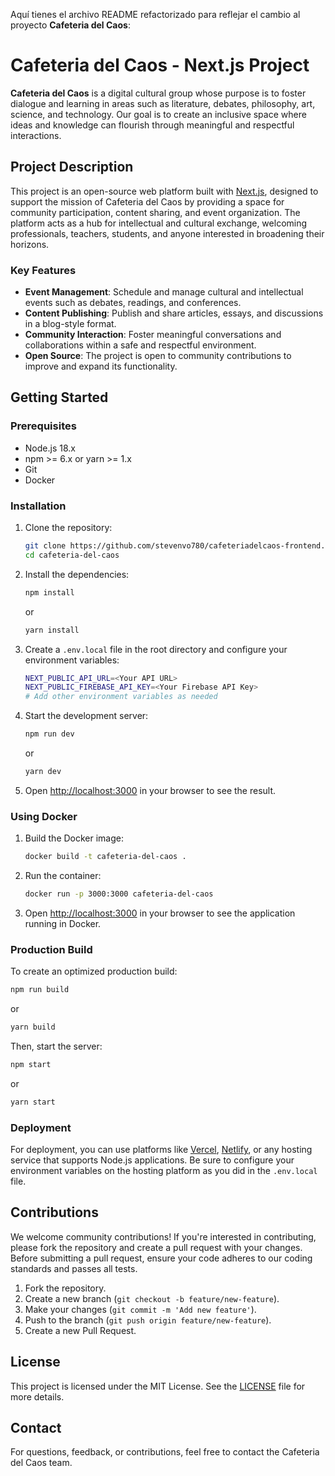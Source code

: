 Aquí tienes el archivo README refactorizado para reflejar el cambio al proyecto **Cafeteria del Caos**:

# Cafeteria del Caos - Next.js Project

**Cafeteria del Caos** is a digital cultural group whose purpose is to foster dialogue and learning in areas such as literature, debates, philosophy, art, science, and technology. Our goal is to create an inclusive space where ideas and knowledge can flourish through meaningful and respectful interactions.

## Project Description

This project is an open-source web platform built with [Next.js](https://nextjs.org/), designed to support the mission of Cafeteria del Caos by providing a space for community participation, content sharing, and event organization. The platform acts as a hub for intellectual and cultural exchange, welcoming professionals, teachers, students, and anyone interested in broadening their horizons.

### Key Features

- **Event Management**: Schedule and manage cultural and intellectual events such as debates, readings, and conferences.
- **Content Publishing**: Publish and share articles, essays, and discussions in a blog-style format.
- **Community Interaction**: Foster meaningful conversations and collaborations within a safe and respectful environment.
- **Open Source**: The project is open to community contributions to improve and expand its functionality.

## Getting Started

### Prerequisites

- Node.js 18.x
- npm >= 6.x or yarn >= 1.x
- Git
- Docker

### Installation

1. Clone the repository:

    ```bash
    git clone https://github.com/stevenvo780/cafeteriadelcaos-frontend.git
    cd cafeteria-del-caos
    ```

2. Install the dependencies:

    ```bash
    npm install
    ```

    or

    ```bash
    yarn install
    ```

3. Create a `.env.local` file in the root directory and configure your environment variables:

    ```bash
    NEXT_PUBLIC_API_URL=<Your API URL>
    NEXT_PUBLIC_FIREBASE_API_KEY=<Your Firebase API Key>
    # Add other environment variables as needed
    ```

4. Start the development server:

    ```bash
    npm run dev
    ```

    or

    ```bash
    yarn dev
    ```

5. Open [http://localhost:3000](http://localhost:3000) in your browser to see the result.

### Using Docker

1. Build the Docker image:

    ```bash
    docker build -t cafeteria-del-caos .
    ```

2. Run the container:

    ```bash
    docker run -p 3000:3000 cafeteria-del-caos
    ```

3. Open [http://localhost:3000](http://localhost:3000) in your browser to see the application running in Docker.

### Production Build

To create an optimized production build:

```bash
npm run build
```

or

```bash
yarn build
```

Then, start the server:

```bash
npm start
```

or

```bash
yarn start
```

### Deployment

For deployment, you can use platforms like [Vercel](https://vercel.com/), [Netlify](https://www.netlify.com/), or any hosting service that supports Node.js applications. Be sure to configure your environment variables on the hosting platform as you did in the `.env.local` file.

## Contributions

We welcome community contributions! If you're interested in contributing, please fork the repository and create a pull request with your changes. Before submitting a pull request, ensure your code adheres to our coding standards and passes all tests.

1. Fork the repository.
2. Create a new branch (`git checkout -b feature/new-feature`).
3. Make your changes (`git commit -m 'Add new feature'`).
4. Push to the branch (`git push origin feature/new-feature`).
5. Create a new Pull Request.

## License

This project is licensed under the MIT License. See the [LICENSE](LICENSE) file for more details.

## Contact

For questions, feedback, or contributions, feel free to contact the Cafeteria del Caos team.
